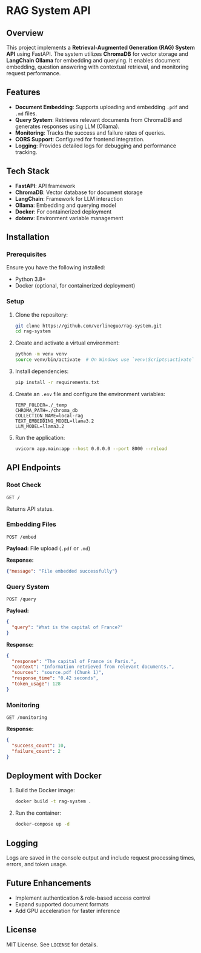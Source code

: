 # RAG System API

## Overview
This project implements a **Retrieval-Augmented Generation (RAG) System API** using FastAPI. The system utilizes **ChromaDB** for vector storage and **LangChain Ollama** for embedding and querying. It enables document embedding, question answering with contextual retrieval, and monitoring request performance.

## Features
- **Document Embedding**: Supports uploading and embedding `.pdf` and `.md` files.
- **Query System**: Retrieves relevant documents from ChromaDB and generates responses using LLM (Ollama).
- **Monitoring**: Tracks the success and failure rates of queries.
- **CORS Support**: Configured for frontend integration.
- **Logging**: Provides detailed logs for debugging and performance tracking.

## Tech Stack
- **FastAPI**: API framework
- **ChromaDB**: Vector database for document storage
- **LangChain**: Framework for LLM interaction
- **Ollama**: Embedding and querying model
- **Docker**: For containerized deployment
- **dotenv**: Environment variable management

## Installation
### Prerequisites
Ensure you have the following installed:
- Python 3.8+
- Docker (optional, for containerized deployment)

### Setup
1. Clone the repository:
   ```sh
   git clone https://github.com/verlineguo/rag-system.git
   cd rag-system
   ```
2. Create and activate a virtual environment:
   ```sh
   python -m venv venv
   source venv/bin/activate  # On Windows use `venv\Scripts\activate`
   ```
3. Install dependencies:
   ```sh
   pip install -r requirements.txt
   ```
4. Create an `.env` file and configure the environment variables:
   ```env
   TEMP_FOLDER=./_temp
   CHROMA_PATH=./chroma_db
   COLLECTION_NAME=local-rag
   TEXT_EMBEDDING_MODEL=llama3.2
   LLM_MODEL=llama3.2
   ```
5. Run the application:
   ```sh
   uvicorn app.main:app --host 0.0.0.0 --port 8000 --reload
   ```

## API Endpoints
### Root Check
```http
GET /
```
Returns API status.

### Embedding Files
```http
POST /embed
```
**Payload:** File upload (`.pdf` or `.md`)

**Response:**
```json
{"message": "File embedded successfully"}
```

### Query System
```http
POST /query
```
**Payload:**
```json
{
  "query": "What is the capital of France?"
}
```

**Response:**
```json
{
  "response": "The capital of France is Paris.",
  "context": "Information retrieved from relevant documents.",
  "sources": "source.pdf (Chunk 1)",
  "response_time": "0.42 seconds",
  "token_usage": 128
}
```

### Monitoring
```http
GET /monitoring
```
**Response:**
```json
{
  "success_count": 10,
  "failure_count": 2
}
```

## Deployment with Docker
1. Build the Docker image:
   ```sh
   docker build -t rag-system .
   ```
2. Run the container:
   ```sh
   docker-compose up -d
   ```

## Logging
Logs are saved in the console output and include request processing times, errors, and token usage.

## Future Enhancements
- Implement authentication & role-based access control
- Expand supported document formats
- Add GPU acceleration for faster inference

## License
MIT License. See `LICENSE` for details.

